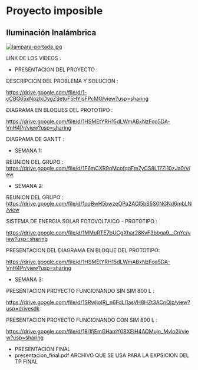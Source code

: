 # Proyecto imposible
## Iluminación Inalámbrica
[![lampara-portada.jpg](https://i.postimg.cc/bwBfJj0y/lampara-portada.jpg)](https://postimg.cc/PCYR39F9)

LINK DE LOS VIDEOS :

+ PRESENTACION DEL PROYECTO :

DESCRIPCION DEL PROBLEMA Y SOLUCION : 

https://drive.google.com/file/d/1-cCBG65xNpzIkDygZSetuF5HYjsFPcMO/view?usp=sharing

DIAGRAMA EN BLOQUES DEL PROTOTIPO : 

https://drive.google.com/file/d/1HSMEtYRH15dLWmABxNzFoo5DA-VnH4Pr/view?usp=sharing

 DIAGRAMA DE GANTT : 



+ SEMANA 1:

REUNION DEL GRUPO :  https://drive.google.com/file/d/1F6mCXR9qMcofqqFm7yCS8L17Zl10zJa0/view

+ SEMANA 2:

REUNION DEL GRUPO :  https://drive.google.com/file/d/1oqBwH5bwzeOPa2AOl5bS5S0NGNd6mbLN/view

SISTEMA DE ENERGIA SOLAR FOTOVOLTAICO - PROTOTIPO : 

https://drive.google.com/file/d/1MMuRTE7bUCgXhar28KvF3bbga9__CnYc/view?usp=sharing

PRESENTACION DEL DIAGRAMA EN BLOQUE DEL PROTOTIPO:

https://drive.google.com/file/d/1HSMEtYRH15dLWmABxNzFoo5DA-VnH4Pr/view?usp=sharing

+ SEMANA 3:


PRESENTACION PROYECTO FUNCIONANDO SIN SIM 800 L :

https://drive.google.com/file/d/1SRwIjoIRj_n6FdLI1asVH8HZt3ACnQjz/view?usp=drivesdk


PRESENTACION PROYECTO FUNCIONANDO CON SIM 800 L :

https://drive.google.com/file/d/18j1fjEmGHamY0BXElH4AOMujn_Mvlo2i/view?usp=sharing

+ PRESENTACION FINAL
 + presentacion_final.pdf  ARCHIVO QUE SE USA PARA LA EXPSICION DEL TP FINAL

